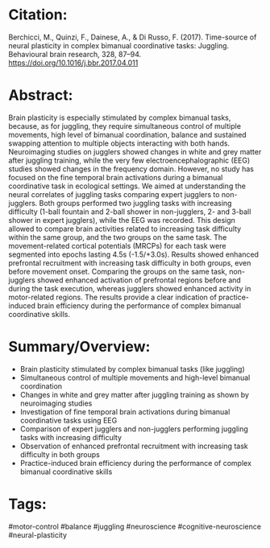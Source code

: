# Citation:
Berchicci, M., Quinzi, F., Dainese, A., & Di Russo, F. (2017). Time-source of neural plasticity in complex bimanual coordinative tasks: Juggling. Behavioural brain research, 328, 87–94. https://doi.org/10.1016/j.bbr.2017.04.011

# Abstract:  
Brain plasticity is especially stimulated by complex bimanual tasks, because, as for juggling, they require simultaneous control of multiple movements, high level of bimanual coordination, balance and sustained swapping attention to multiple objects interacting with both hands. Neuroimaging studies on jugglers showed changes in white and grey matter after juggling training, while the very few electroencephalographic (EEG) studies showed changes in the frequency domain. However, no study has focused on the fine temporal brain activations during a bimanual coordinative task in ecological settings. We aimed at understanding the neural correlates of juggling tasks comparing expert jugglers to non-jugglers. Both groups performed two juggling tasks with increasing difficulty (1-ball fountain and 2-ball shower in non-jugglers, 2- and 3-ball shower in expert jugglers), while the EEG was recorded. This design allowed to compare brain activities related to increasing task difficulty within the same group, and the two groups on the same task. The movement-related cortical potentials (MRCPs) for each task were segmented into epochs lasting 4.5s (-1.5/+3.0s). Results showed enhanced prefrontal recruitment with increasing task difficulty in both groups, even before movement onset. Comparing the groups on the same task, non-jugglers showed enhanced activation of prefrontal regions before and during the task execution, whereas jugglers showed enhanced activity in motor-related regions. The results provide a clear indication of practice-induced brain efficiency during the performance of complex bimanual coordinative skills.  

# Summary/Overview:
- Brain plasticity stimulated by complex bimanual tasks (like juggling)  
- Simultaneous control of multiple movements and high-level bimanual coordination  
- Changes in white and grey matter after juggling training as shown by neuroimaging studies  
- Investigation of fine temporal brain activations during bimanual coordinative tasks using EEG  
- Comparison of expert jugglers and non-jugglers performing juggling tasks with increasing difficulty  
- Observation of enhanced prefrontal recruitment with increasing task difficulty in both groups  
- Practice-induced brain efficiency during the performance of complex bimanual coordinative skills  

# Tags: 
#motor-control 
#balance
#juggling
#neuroscience
#cognitive-neuroscience
#neural-plasticity